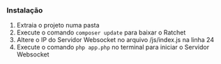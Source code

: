 ### Instalação
1. Extraia o projeto numa pasta
2. Execute o comando ```composer update``` para baixar o Ratchet
3. Altere o IP do Servidor Websocket no arquivo /js/index.js na linha 24
4. Execute o comando ```php app.php``` no terminal para iniciar o Servidor Websocket
